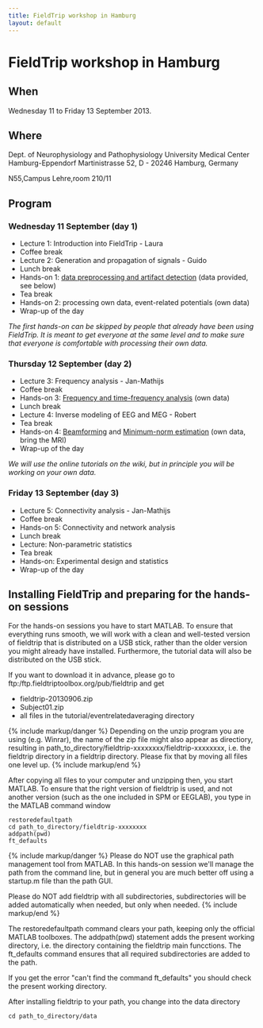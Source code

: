 ```yaml
---
title: FieldTrip workshop in Hamburg
layout: default
---
```


#  FieldTrip workshop in Hamburg

## When

Wednesday 11 to Friday 13 September 2013.

##  Where

Dept. of Neurophysiology and Pathophysiology
University Medical Center Hamburg-Eppendorf
Martinistrasse 52, D - 20246 Hamburg, Germany

N55,Campus Lehre,room 210/11

## Program

### Wednesday 11 September (day 1)

*  Lecture 1: Introduction into FieldTrip - Laura
*  Coffee break
*  Lecture 2: Generation and propagation of signals - Guido
*  Lunch break
*  Hands-on 1: [data preprocessing and artifact detection](/tutorial/eventrelatedaveraging) (data provided, see below)
*  Tea break
*  Hands-on 2: processing own data, event-related potentials (own data)
*  Wrap-up of the day

*The first hands-on can be skipped by people that already have been using FieldTrip. It is meant to get everyone at the same level and to make sure that everyone is comfortable with processing their own data.*

### Thursday 12 September (day 2)

*  Lecture 3:  Frequency analysis - Jan-Mathijs
*  Coffee break
*  Hands-on 3: [Frequency and time-frequency analysis](/tutorial/timefrequencyanalysis) (own data)
*  Lunch break
*  Lecture 4: Inverse modeling of EEG and MEG - Robert
*  Tea break
*  Hands-on 4: [Beamforming](/tutorial/beamformer) and [Minimum-norm estimation](/tutorial/minimumnormestimate) (own data, bring the MRI)
*  Wrap-up of the day

*We will use the online tutorials on the wiki, but in principle you will be working on your own data.*

### Friday 13 September (day 3)

*  Lecture 5: Connectivity analysis - Jan-Mathijs
*  Coffee break
*  Hands-on 5: Connectivity and network analysis
*  Lunch break
*  Lecture: Non-parametric statistics
*  Tea break
*  Hands-on: Experimental design and statistics
*  Wrap-up of the day

## Installing FieldTrip and preparing for the hands-on sessions

For the hands-on sessions you have to start MATLAB. To ensure that
everything runs smooth, we will work with a clean and well-tested
version of fieldtrip that is distributed on a USB stick, rather than the older version you might already have installed. Furthermore, the tutorial data will also be distributed on the USB stick.

If you want to download it in advance, please go to ftp:/ftp.fieldtriptoolbox.org/pub/fieldtrip and get

*  fieldtrip-20130906.zip
*  Subject01.zip
*  all files in the tutorial/eventrelatedaveraging directory

{% include markup/danger %}
Depending on the unzip program you are using (e.g. Winrar), the name of the zip file might also appear as directiory, resulting in path_to_directory/fieldtrip-xxxxxxxx/fieldtrip-xxxxxxxx, i.e. the fieldtrip directory in a fieldtrip directory. Please fix that by moving all files one level up.
{% include markup/end %}

After copying all files to your computer and unzipping then, you start MATLAB. To ensure that the right version of fieldtrip is used, and not another version (such as the one included in SPM or EEGLAB), you type in the MATLAB command window

    restoredefaultpath
    cd path_to_directory/fieldtrip-xxxxxxxx
    addpath(pwd)
    ft_defaults

{% include markup/danger %}
Please do NOT use the graphical path management tool from MATLAB. In this hands-on session we'll manage the path from the command line, but in general you are much better off using a startup.m file than the path GUI.

Please do NOT add fieldtrip with all subdirectories, subdirectories will be added automatically when needed, but only when needed.
{% include markup/end %}

The restoredefaultpath command clears your path, keeping only the
official MATLAB toolboxes. The addpath(pwd) statement adds the
present working directory, i.e. the directory containing the fieldtrip
main funcctions. The ft_defaults command ensures that all required
subdirectories are added to the path.

If you get the error "can't find the command ft_defaults" you should check the present working directory.

After installing fieldtrip to your path, you change into the data directory

    cd path_to_directory/data
